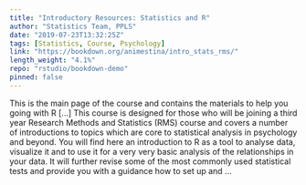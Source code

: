```yaml
---
title: "Introductory Resources: Statistics and R"
author: "Statistics Team, PPLS"
date: "2019-07-23T13:32:25Z"
tags: [Statistics, Course, Psychology]
link: "https://bookdown.org/animestina/intro_stats_rms/"
length_weight: "4.1%"
repo: "rstudio/bookdown-demo"
pinned: false
---
```


This is the main page of the course and contains the materials to help you going with R [...] This course is designed for those who will be joining a third year Research Methods and Statistics (RMS) course and covers a number of introductions to topics which are core to statistical analysis in psychology and beyond. You will find here an introduction to R as a tool to analyse data, visualize it and to use it for a very very basic analysis of the relationships in your data. It will further revise some of the most commonly used statistical tests and provide you with a guidance how to set up and  ...
